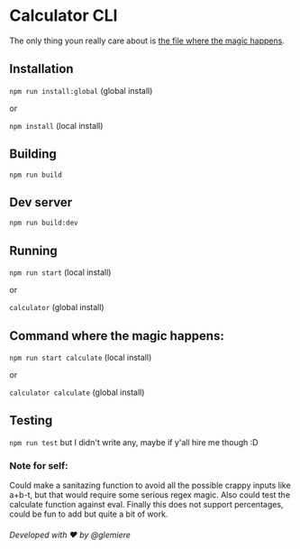 # Calculator CLI
The only thing youn really care about is [the file where the magic happens](https://github.com/glemiere/calculator/blob/main/src/commands/_calculate.ts).

## Installation
 `npm run install:global` (global install)

 or
 
`npm install` (local install)

## Building
`npm run build`

## Dev server
`npm run build:dev`

## Running
`npm run start` (local install)

or

`calculator` (global install)

## Command where the magic happens:
`npm run start calculate` (local install)

or 

`calculator calculate` (global install)

## Testing
`npm run test` but I didn't write any, maybe if y'all hire me though :D

### Note for self:

Could make a sanitazing function to avoid all the possible crappy inputs like a+b-t, but that would require some serious regex magic.
Also could test the calculate function against eval.
Finally this does not support percentages, could be fun to add but quite a bit of work.

###### Developed with ❤️ by @glemiere

